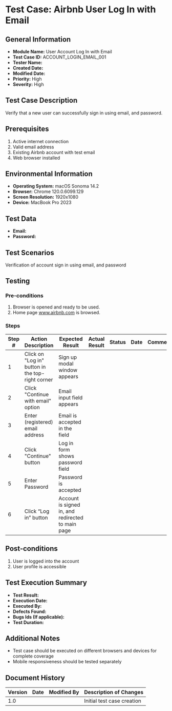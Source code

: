 # Test Case: Airbnb User Log In with Email

## General Information
- **Module Name:** User Account Log In with Email
- **Test Case ID:** ACCOUNT_LOGIN_EMAIL_001
- **Tester Name:** 
- **Created Date:** 
- **Modified Date:** 
- **Priority:** High
- **Severity:** High

## Test Case Description
Verify that a new user can successfully sign in using email, and password.

## Prerequisites
1. Active internet connection
2. Valid email address
3. Existing Airbnb account with test email
4. Web browser installed

## Environmental Information
- **Operating System:** macOS Sonoma 14.2
- **Browser:** Chrome 120.0.6099.129
- **Screen Resolution:** 1920x1080
- **Device:** MacBook Pro 2023

## Test Data
- **Email:**
- **Password:**

## Test Scenarios
Verification of account sign in using email, and password

## Testing

### Pre-conditions
1. Browser is opened and ready to be used.
2. Home page www.airbnb.com is browsed.

### Steps
| Step # | Action Description | Expected Result | Actual Result | Status | Date | Comments |
|--------|-------------------|-----------------|---------------|---------|------|-----------|
| 1 | Click on "Log in" button in the top-right corner | Sign up modal window appears |  |  |  |  |
| 2 | Click "Continue with email" option | Email input field appears |  |  |  |  |
| 3 | Enter (registered) email address | Email is accepted in the field |  |  |  |  |
| 4 | Click "Continue" button | Log in form shows password field |  |  |  |  |
| 5 | Enter Password | Password is accepted |  |  |  |  |
| 6 | Click “Log in” button | Account is signed in, and redirected to main page |  |  |  |  |


## Post-conditions
1. User is logged into the account
2. User profile is accessible

## Test Execution Summary
- **Test Result:** 
- **Execution Date:** 
- **Executed By:** 
- **Defects Found:** 
- **Bugs Ids (If applicable):**
- **Test Duration:** 

## Additional Notes
- Test case should be executed on different browsers and devices for complete coverage
- Mobile responsiveness should be tested separately

## Document History
| Version | Date | Modified By | Description of Changes |
|---------|------|-------------|----------------------|
| 1.0 |  |  | Initial test case creation |
